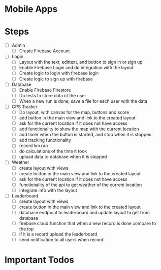 # Mobile Apps

# Steps
- [ ] Admin
  - [ ] Create Firebase Account

- [ ] Login
    - [ ] Layout with the text, edittext, and button to sign in or sign up
    - [ ] Enable Firebase Login and do integration with the layout
    - [ ] Create logic to login with firebase login
    - [ ] Create logic to sign up with firebase

- [ ] Database
    - [ ] Enable Firebase Firestore
    - [ ] Do tests to store data of the user
    - [ ] When a new run is done, save a file for each user with the data

- [ ] GPS Tracker
    - [ ] Do layout, with canvas for the map, buttons and score
    - [ ] add button in the main view and link to the created layout
    - [ ] ask for the current location if it does not have access
    - [ ] add functionality to show the map with the current location
    - [ ] add timer when the button is started, and stop when it is stopped
    - [ ] add tracking functionality
    - [ ] record km run
    - [ ] do calculations of the time it took
    - [ ] upload data to database when it is stopped

- [ ] Weather
    - [ ] create layout with views
    - [ ] create button in the main view and link to the created layout
    - [ ] ask for the current location if it does not have access
    - [ ] functionality of the api to get weather of the current location
    - [ ] integrate info with the layout

- [ ] Leaderboard
    - [ ] create layout with views
    - [ ] create button in the main view and link to the created layout
    - [ ] database endpoint to leaderboard and update layout to get from database
    - [ ] firebase cloud function that when a new record is done compare to the top
    - [ ] if it is a record upload the leaderboard
    - [ ] send notification to all users when record

# Important Todos
